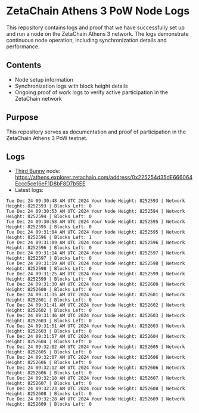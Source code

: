 # ZetaChain Athens 3 PoW Node Logs
This repository contains logs and proof that we have successfully set up and run a node on the ZetaChain Athens 3 network. The logs demonstrate continuous node operation, including synchronization details and performance.

## Contents
- Node setup information
- Synchronization logs with block height details
- Ongoing proof of work logs to verify active participation in the ZetaChain network

## Purpose
This repository serves as documentation and proof of participation in the ZetaChain Athens 3 PoW testnet.

## Logs

- [Third Bunny](https://thirdbunny.xyz/) node: https://athens.explorer.zetachain.com/address/0x225254d35dE666064Eccc5ce16eF1D8bF8D7b5EE
- Latest logs:
```
Tue Dec 24 09:30:48 AM UTC 2024 Your Node Height: 8252593 | Network Height: 8252593 | Blocks Left: 0
Tue Dec 24 09:30:53 AM UTC 2024 Your Node Height: 8252594 | Network Height: 8252594 | Blocks Left: 0
Tue Dec 24 09:30:58 AM UTC 2024 Your Node Height: 8252595 | Network Height: 8252595 | Blocks Left: 0
Tue Dec 24 09:31:04 AM UTC 2024 Your Node Height: 8252595 | Network Height: 8252596 | Blocks Left: 1
Tue Dec 24 09:31:09 AM UTC 2024 Your Node Height: 8252596 | Network Height: 8252596 | Blocks Left: 0
Tue Dec 24 09:31:14 AM UTC 2024 Your Node Height: 8252597 | Network Height: 8252597 | Blocks Left: 0
Tue Dec 24 09:31:19 AM UTC 2024 Your Node Height: 8252598 | Network Height: 8252598 | Blocks Left: 0
Tue Dec 24 09:31:25 AM UTC 2024 Your Node Height: 8252599 | Network Height: 8252599 | Blocks Left: 0
Tue Dec 24 09:31:30 AM UTC 2024 Your Node Height: 8252600 | Network Height: 8252600 | Blocks Left: 0
Tue Dec 24 09:31:35 AM UTC 2024 Your Node Height: 8252601 | Network Height: 8252601 | Blocks Left: 0
Tue Dec 24 09:31:41 AM UTC 2024 Your Node Height: 8252602 | Network Height: 8252602 | Blocks Left: 0
Tue Dec 24 09:31:46 AM UTC 2024 Your Node Height: 8252603 | Network Height: 8252603 | Blocks Left: 0
Tue Dec 24 09:31:51 AM UTC 2024 Your Node Height: 8252603 | Network Height: 8252603 | Blocks Left: 0
Tue Dec 24 09:31:57 AM UTC 2024 Your Node Height: 8252604 | Network Height: 8252604 | Blocks Left: 0
Tue Dec 24 09:32:02 AM UTC 2024 Your Node Height: 8252605 | Network Height: 8252605 | Blocks Left: 0
Tue Dec 24 09:32:07 AM UTC 2024 Your Node Height: 8252606 | Network Height: 8252606 | Blocks Left: 0
Tue Dec 24 09:32:12 AM UTC 2024 Your Node Height: 8252606 | Network Height: 8252606 | Blocks Left: 0
Tue Dec 24 09:32:18 AM UTC 2024 Your Node Height: 8252607 | Network Height: 8252607 | Blocks Left: 0
Tue Dec 24 09:32:23 AM UTC 2024 Your Node Height: 8252608 | Network Height: 8252608 | Blocks Left: 0
Tue Dec 24 09:32:28 AM UTC 2024 Your Node Height: 8252609 | Network Height: 8252609 | Blocks Left: 0
```
